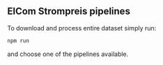 ## ElCom Strompreis pipelines

To download and process entire dataset simply run:

```bash
npm run
```

and choose one of the pipelines available.
